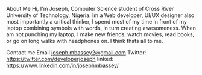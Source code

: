 
About Me
Hi, I'm Joseph, Computer Science student of Cross River University of Technology, Nigeria. Im a Web developer, UI/UX designer also most importantly a critical thinker, I spend most of my time in front of my laptop combining symbols with words, in turn creating awesomeness. When am not punching my laptop, I make new friends, watch movies, read books, or go on long walks with headphones on. I think thats all to me.

Contact me
Email joseph.mbassey2@gmail.com
Twitter:  https://twitter.com/developerjoseph
linked:  https://www.linkedin.com/in/josephmbassey/
